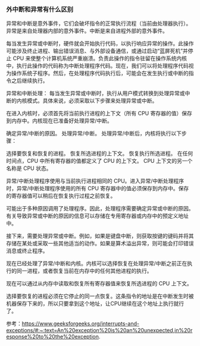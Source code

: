 ### 外中断和异常有什么区别
异常和中断是意外事件，它们会破坏指令的正常执行流程（当前由处理器执行）。异常是来自处理器内部的意外事件。中断是来自进程外部的意外事件。

每当发生异常或中断时，硬件就会开始执行代码，以执行响应异常的操作。此操作可能涉及终止进程、输出错误消息、与外部设备通信，或通过启动“蓝屏死机”并停止 CPU 来使整个计算机系统严重崩溃。负责此操作的指令驻留在操作系统内核中，执行此操作的代码称为中断处理程序代码。现在，我们可以将处理程序代码视为操作系统子程序。然后，在处理程序代码执行后，可能会在发生执行或中断的指令之后继续执行。

异常和中断处理：
每当发生异常或中断时，执行从用户模式转换到处理异常或中断的内核模式。具体来说，必须采取以下步骤来处理异常或中断。

在进入内核时，必须首先将当前执行进程的上下文（所有 CPU 寄存器的值）保存到内存中。内核现在已准备好处理异常/中断。

确定异常/中断的原因。
处理异常/中断。
处理异常/中断后，内核将执行以下步骤：

选择要恢复和恢复的进程。
恢复所选进程的上下文。
恢复执行所选进程。
在任何时间点，CPU 中所有寄存器的值都定义了 CPU 的上下文。 CPU 上下文的另一个名称是 CPU 状态。

异常/中断处理程序使用与当前执行进程相同的 CPU。进入异常/中断处理程序时，异常/中断处理程序使用的所有 CPU 寄存器中的值必须保存到内存中。保存的寄存器值可以稍后在恢复执行过程之前恢复。

可能出于多种原因调用了处理程序。因此，处理程序需要确定异常或中断的原因。有关导致异常或中断的原因的信息可以存储在专用寄存器或内存中的预定义地址中。

接下来，需要处理异常或中断。例如，如果是键盘中断，则获取按键的键码并将其存储在某处或采取一些其他适当的动作。如果是算术溢出异常，则可能会打印错误消息或终止程序。

现在已经处理了异常/中断和内核。内核可以选择恢复在处理异常/中断之前正在执行的同一进程，或者恢复当前在内存中的任何其他进程的执行。

现在可以通过从内存中读取和恢复所有寄存器值来恢复所选进程的 CPU 上下文。

选择要恢复的进程必须在它停止的同一点恢复。这条指令的地址是在中断发生时被机器保存下来的，所以只要拿到这个地址，让CPU继续在这个地址上执行就行了。

参考：https://www.geeksforgeeks.org/interrupts-and-exceptions/#:~:text=An%20exception%20is%20an%20unexpected,in%20response%20to%20the%20exception.